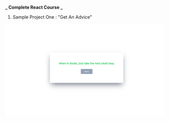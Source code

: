 **_ Complete React Course _**

1. Sample Project One : "Get An Advice"

![alt text](<Screenshot from 2024-03-28 22-42-11.png>)
